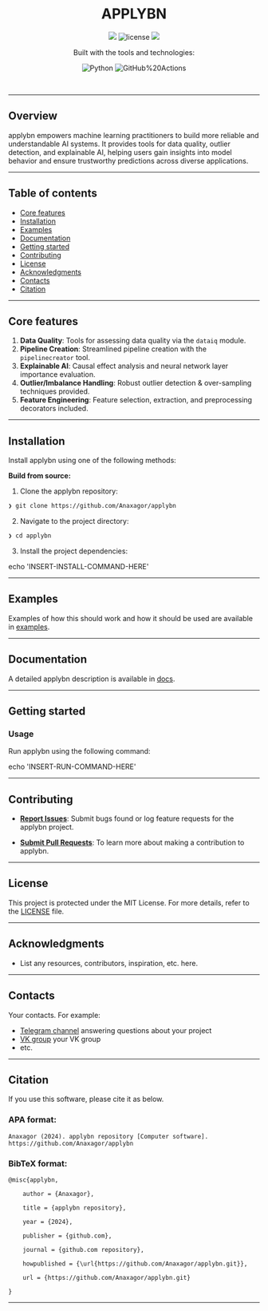 <p align="center"><h1 align="center">APPLYBN</h1></p>
<p align="center">
	<a href="https://itmo.ru/"><img src="https://raw.githubusercontent.com/aimclub/open-source-ops/43bb283758b43d75ec1df0a6bb4ae3eb20066323/badges/ITMO_badge.svg"></a>
	<img src="https://img.shields.io/github/license/Anaxagor/applybn?style=default&logo=opensourceinitiative&logoColor=white&color=blue" alt="license">
	<a href="https://github.com/ITMO-NSS-team/Open-Source-Advisor"><img src="https://img.shields.io/badge/improved%20by-OSA-blue"></a>
</p>
<p align="center">Built with the tools and technologies:</p>
<p align="center">
	<img src="https://img.shields.io/badge/Python-3776AB.svg?style=default&logo=Python&logoColor=white"alt="Python">
	<img src="https://img.shields.io/badge/GitHub%20Actions-2088FF.svg?style=default&logo=GitHub-Actions&logoColor=white"alt="GitHub%20Actions">
</p>
<br>


---
## Overview

<overview>
applybn empowers machine learning practitioners to build more reliable and understandable AI systems. It provides tools for data quality, outlier detection, and explainable AI, helping users gain insights into model behavior and ensure trustworthy predictions across diverse applications.
</overview>

---


## Table of contents

- [Core features](#core-features)
- [Installation](#installation)
- [Examples](#examples)
- [Documentation](#documentation)
- [Getting started](#getting-started)
- [Contributing](#contributing)
- [License](#license)
- [Acknowledgments](#acknowledgments)
- [Contacts](#contacts)
- [Citation](#citation)

---

## Core features

<corefeatures>

1. **Data Quality**: Tools for assessing data quality via the `dataiq` module.
2. **Pipeline Creation**: Streamlined pipeline creation with the `pipelinecreator` tool.
3. **Explainable AI**: Causal effect analysis and neural network layer importance evaluation.
4. **Outlier/Imbalance Handling**: Robust outlier detection & over-sampling techniques provided.
5. **Feature Engineering**: Feature selection, extraction, and preprocessing decorators included.

</corefeatures>

---


## Installation

Install applybn using one of the following methods:

**Build from source:**

1. Clone the applybn repository:
```sh
❯ git clone https://github.com/Anaxagor/applybn
```

2. Navigate to the project directory:
```sh
❯ cd applybn
```

3. Install the project dependencies:

echo 'INSERT-INSTALL-COMMAND-HERE'


---


## Examples

Examples of how this should work and how it should be used are available in [examples](https://github.com/Anaxagor/applybn/tree/main/examples).

---


## Documentation

A detailed applybn description is available in [docs](https://anaxagor.github.io/applybn/).

---


## Getting started

### Usage

Run applybn using the following command:
 
 echo 'INSERT-RUN-COMMAND-HERE'

---


## Contributing


- **[Report Issues](https://github.com/Anaxagor/applybn/issues )**: Submit bugs found or log feature requests for the applybn project.

- **[Submit Pull Requests](https://github.com/Anaxagor/applybn/blob/main/docs/development/contributing.md )**: To learn more about making a contribution to applybn.

---


## License

This project is protected under the MIT License. For more details, refer to the [LICENSE](https://github.com/Anaxagor/applybn/blob/main/LICENSE) file.

---


## Acknowledgments

- List any resources, contributors, inspiration, etc. here.

---



## Contacts

Your contacts. For example:

- [Telegram channel](https://t.me/) answering questions about your project
- [VK group](<https://vk.com/>) your VK group
- etc.

---


## Citation

If you use this software, please cite it as below.

### APA format:

    Anaxagor (2024). applybn repository [Computer software]. https://github.com/Anaxagor/applybn

### BibTeX format:

    @misc{applybn,

        author = {Anaxagor},

        title = {applybn repository},

        year = {2024},

        publisher = {github.com},

        journal = {github.com repository},

        howpublished = {\url{https://github.com/Anaxagor/applybn.git}},

        url = {https://github.com/Anaxagor/applybn.git}

    }

---

